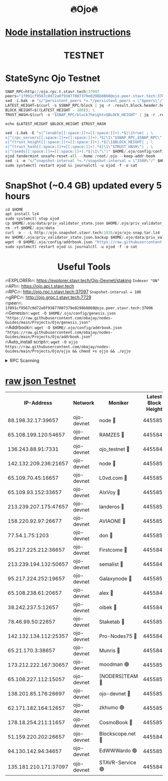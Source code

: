 <h1 align="center"> 🔥Ojo🔥</h1>

[Node installation instructions](https://github.com/obajay/nodes-Guides/tree/main/Projects/Ojo)
=

<h1 align="center"> TESTNET</h1>

# StateSync Ojo Testnet
```python
SNAP_RPC=http://ojo.rpc.t.stavr.tech:37097
peers="1f091cf9567c0d72a0f93877007379e0298b8860@ojo.peer.stavr.tech:37096"
sed -i.bak -e "s/^persistent_peers *=.*/persistent_peers = \"$peers\"/" $HOME/.ojo/config/config.toml
LATEST_HEIGHT=$(curl -s $SNAP_RPC/block | jq -r .result.block.header.height); \
BLOCK_HEIGHT=$((LATEST_HEIGHT - 100)); \
TRUST_HASH=$(curl -s "$SNAP_RPC/block?height=$BLOCK_HEIGHT" | jq -r .result.block_id.hash)

echo $LATEST_HEIGHT $BLOCK_HEIGHT $TRUST_HASH

sed -i.bak -E "s|^(enable[[:space:]]+=[[:space:]]+).*$|\1true| ; \
s|^(rpc_servers[[:space:]]+=[[:space:]]+).*$|\1\"$SNAP_RPC,$SNAP_RPC\"| ; \
s|^(trust_height[[:space:]]+=[[:space:]]+).*$|\1$BLOCK_HEIGHT| ; \
s|^(trust_hash[[:space:]]+=[[:space:]]+).*$|\1\"$TRUST_HASH\"| ; \
s|^(seeds[[:space:]]+=[[:space:]]+).*$|\1\"\"|" $HOME/.ojo/config/config.toml
ojod tendermint unsafe-reset-all --home /root/.ojo --keep-addr-book
sed -i -e "s/^snapshot-interval *=.*/snapshot-interval = \"1500\"/" $HOME/.ojo/config/app.toml
sudo systemctl restart ojod && journalctl -u ojod -f -o cat
```
# SnapShot (~0.4 GB) updated every 5 hours
```python
cd $HOME
apt install lz4
sudo systemctl stop ojod
cp $HOME/.ojo/data/priv_validator_state.json $HOME/.ojo/priv_validator_state.json.backup
rm -rf $HOME/.ojo/data
curl -o - -L http://ojo.snapshot.stavr.tech:1026/ojo/ojo-snap.tar.lz4 | lz4 -c -d - | tar -x -C $HOME/.ojo --strip-components 2
mv $HOME/.ojo/priv_validator_state.json.backup $HOME/.ojo/data/priv_validator_state.json
wget -O $HOME/.ojo/config/addrbook.json "https://raw.githubusercontent.com/obajay/nodes-Guides/main/Projects/Ojo/addrbook.json"
sudo systemctl restart ojod && journalctl -u ojod -f -o cat
```
 <h1 align="center"> Useful Tools</h1>

🔥EXPLORER🔥:        https://explorer.stavr.tech/Ojo-Devnet/staking        `Indexer "ON"` \
🔥API🔥:                     https://ojo.api.t.stavr.tech \
🔥RPC🔥:                    http://ojo.rpc.t.stavr.tech:37097              `Snapshot-interval = 100` \
🔥gRPC🔥:                  http://ojo.grpc.t.stavr.tech:7729 \
🔥peer🔥:                   `1f091cf9567c0d72a0f93877007379e0298b8860@ojo.peer.stavr.tech:37096` \
🔥Genesis🔥:    ```wget -O $HOME/.ojo/config/genesis.json "https://raw.githubusercontent.com/obajay/nodes-Guides/main/Projects/Ojo/genesis.json"``` \
🔥Addrbook🔥:    ```wget -O $HOME/.ojo/config/addrbook.json "https://raw.githubusercontent.com/obajay/nodes-Guides/main/Projects/Ojo/addrbook.json"``` \
🔥Auto_install script🔥: ```wget -O ojjo https://raw.githubusercontent.com/obajay/nodes-Guides/main/Projects/Ojo/ojjo && chmod +x ojjo && ./ojjo```


<details>
<summary>RPC Scanning</summary>

<h2 align="center"> We scan nodes in real time every 4 hours. And we provide the final result of RPC endpoints.
We cannot influence the operation of these nodes in any way. </h2>


```python
If Voting Power is higher than 0 --> then the Node is a validator of the network and may be subject to attack and be a potential threat to the chain.
```
```python
We marked such validators with a red symbol
```

</details>

[raw json Testnet](https://rpc-check.ojot.stavr.tech/ojot/rpc-ojot-result.json)
=


<table><tr><th>IP-Address</th><th>Network</th><th>Moniker</th><th>Latest Block Height</th><th>Earliest Block Height</th><th>Catching Up</th><th>Tx Index</th><th>Voting Power</th><th>Scan Time</th></tr><tr><td>88.198.32.17:39657</td><td>ojo-devnet</td><td>node 🔴</td><td>4455853</td><td>300001</td><td>False</td><td>on</td><td>65654</td><td>2023-12-12T12:24:53.368030281UTC</td></tr><tr><td>65.108.199.120:54657</td><td>ojo-devnet</td><td>RAMZES 🔴</td><td>4455848</td><td>306156</td><td>False</td><td>on</td><td>15420</td><td>2023-12-12T12:24:26.607107691UTC</td></tr><tr><td>136.243.88.91:7331</td><td>ojo-devnet</td><td>ojo_testnet 🔴</td><td>4455849</td><td>308845</td><td>False</td><td>on</td><td>1000</td><td>2023-12-12T12:24:33.389415643UTC</td></tr><tr><td>142.132.209.236:21657</td><td>ojo-devnet</td><td>node 🔴</td><td>4455852</td><td>350001</td><td>False</td><td>on</td><td>1999</td><td>2023-12-12T12:24:51.685222135UTC</td></tr><tr><td>65.109.70.45:16657</td><td>ojo-devnet</td><td>L0vd.com 🔴</td><td>4455854</td><td>695918</td><td>False</td><td>off</td><td>998</td><td>2023-12-12T12:25:01.166615790UTC</td></tr><tr><td>65.109.93.152:33657</td><td>ojo-devnet</td><td>AlxVoy 🔴</td><td>4455852</td><td>2319801</td><td>False</td><td>on</td><td>4536782</td><td>2023-12-12T12:24:51.413191959UTC</td></tr><tr><td>213.239.207.175:47657</td><td>ojo-devnet</td><td>landeros 🔴</td><td>4455851</td><td>2714001</td><td>False</td><td>off</td><td>11083</td><td>2023-12-12T12:24:46.617300980UTC</td></tr><tr><td>158.220.92.97:26677</td><td>ojo-devnet</td><td>AVIAONE 🔴</td><td>4455851</td><td>2754001</td><td>False</td><td>on</td><td>13867</td><td>2023-12-12T12:24:46.392613244UTC</td></tr><tr><td>77.54.1.75:1203</td><td>ojo-devnet</td><td>don 🔴</td><td>4455853</td><td>2906401</td><td>False</td><td>on</td><td>10</td><td>2023-12-12T12:24:53.133970797UTC</td></tr><tr><td>95.217.225.212:36657</td><td>ojo-devnet</td><td>Firstcome 🔴</td><td>4455849</td><td>2985946</td><td>False</td><td>on</td><td>13566</td><td>2023-12-12T12:24:33.127245580UTC</td></tr><tr><td>213.239.194.132:50657</td><td>ojo-devnet</td><td>semalist 🔴</td><td>4455848</td><td>3223522</td><td>False</td><td>on</td><td>19037</td><td>2023-12-12T12:24:26.845082248UTC</td></tr><tr><td>95.217.224.252:19657</td><td>ojo-devnet</td><td>Galaxynode 🔴</td><td>4455853</td><td>3685492</td><td>False</td><td>on</td><td>11888</td><td>2023-12-12T12:24:56.029866713UTC</td></tr><tr><td>65.108.238.61:20657</td><td>ojo-devnet</td><td>alex 🔴</td><td>4455848</td><td>4158001</td><td>False</td><td>on</td><td>11359</td><td>2023-12-12T12:24:26.249823489UTC</td></tr><tr><td>38.242.237.5:12657</td><td>ojo-devnet</td><td>oibek 🔴</td><td>4455848</td><td>4196001</td><td>False</td><td>off</td><td>1008</td><td>2023-12-12T12:24:27.309186511UTC</td></tr><tr><td>78.46.99.50:22657</td><td>ojo-devnet</td><td>Staketab 🔴</td><td>4455854</td><td>4254801</td><td>False</td><td>on</td><td>1276</td><td>2023-12-12T12:25:01.439999227UTC</td></tr><tr><td>142.132.134.112:25357</td><td>ojo-devnet</td><td>Pro-Nodes75 🔴</td><td>4455849</td><td>4355849</td><td>False</td><td>on</td><td>24651</td><td>2023-12-12T12:24:30.289629624UTC</td></tr><tr><td>65.21.170.3:38657</td><td>ojo-devnet</td><td>Munris 🔴</td><td>4455849</td><td>4355849</td><td>False</td><td>off</td><td>20123</td><td>2023-12-12T12:24:32.772634028UTC</td></tr><tr><td>173.212.222.167:30657</td><td>ojo-devnet</td><td>moodman 🟢</td><td>4455851</td><td>4355851</td><td>False</td><td>off</td><td>0</td><td>2023-12-12T12:24:41.943776979UTC</td></tr><tr><td>65.108.227.112:15057</td><td>ojo-devnet</td><td>[NODERS]TEAM 🔴</td><td>4455854</td><td>4355854</td><td>False</td><td>off</td><td>9999</td><td>2023-12-12T12:24:58.474376150UTC</td></tr><tr><td>138.201.85.176:26697</td><td>ojo-devnet</td><td>ojo-devnet 🔴</td><td>4455854</td><td>4355854</td><td>False</td><td>on</td><td>1000024000</td><td>2023-12-12T12:25:00.837751069UTC</td></tr><tr><td>62.171.182.164:12657</td><td>ojo-devnet</td><td>zkhumo 🟢</td><td>4455852</td><td>4384001</td><td>False</td><td>off</td><td>0</td><td>2023-12-12T12:24:52.099246903UTC</td></tr><tr><td>178.18.254.211:11657</td><td>ojo-devnet</td><td>CosmoBook 🔴</td><td>4455852</td><td>4392001</td><td>False</td><td>off</td><td>1068</td><td>2023-12-12T12:24:52.611198961UTC</td></tr><tr><td>51.159.220.202:26657</td><td>ojo-devnet</td><td>Blockscope.net 🔴</td><td>4455848</td><td>4425001</td><td>False</td><td>on</td><td>981</td><td>2023-12-12T12:24:25.907385096UTC</td></tr><tr><td>94.130.142.94:34657</td><td>ojo-devnet</td><td>EdWWWardo 🟢</td><td>4455852</td><td>4438946</td><td>False</td><td>on</td><td>0</td><td>2023-12-12T12:24:48.937906593UTC</td></tr><tr><td>135.181.210.171:37097</td><td>ojo-devnet</td><td>STAVR-Service 🟢</td><td>4455848</td><td>4454301</td><td>False</td><td>on</td><td>0</td><td>2023-12-12T12:24:27.940152422UTC</td></tr></table>